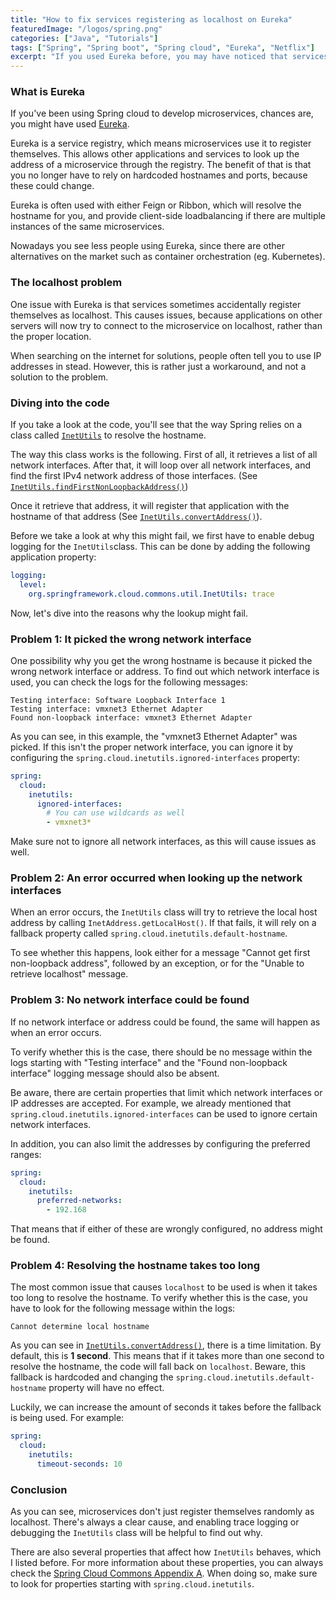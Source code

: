 ```yaml
---
title: "How to fix services registering as localhost on Eureka"
featuredImage: "/logos/spring.png"
categories: ["Java", "Tutorials"]
tags: ["Spring", "Spring boot", "Spring cloud", "Eureka", "Netflix"]
excerpt: "If you used Eureka before, you may have noticed that services sometimes register as localhost in stead of the prefered servers hostname. In this tutorial I'll explain why that happens and how to fix it."
---
```


### What is Eureka
If you've been using Spring cloud to develop microservices, chances are, you might have used [Eureka](https://spring.io/guides/gs/service-registration-and-discovery/).

Eureka is a service registry, which means microservices use it to register themselves. This allows other applications and services to look up the address of a microservice through the registry. 
The benefit of that is that you no longer have to rely on hardcoded hostnames and ports, because these could change.

Eureka is often used with either Feign or Ribbon, which will resolve the hostname for you, and provide client-side loadbalancing if there are multiple instances of the same microservices.

Nowadays you see less people using Eureka, since there are other alternatives on the market such as container orchestration (eg. Kubernetes).

### The localhost problem
One issue with Eureka is that services sometimes accidentally register themselves as localhost. This causes issues, because applications on other servers will now try to connect to the microservice on localhost, rather than the proper location.

When searching on the internet for solutions, people often tell you to use IP addresses in stead. However, this is rather just a workaround, and not a solution to the problem.

### Diving into the code
If you take a look at the code, you'll see that the way Spring relies on a class called [`InetUtils`](https://www.javadoc.io/doc/org.springframework.cloud/spring-cloud-commons/latest/org/springframework/cloud/commons/util/InetUtils.html) to resolve the hostname.

The way this class works is the following. First of all, it retrieves a list of all network interfaces.
After that, it will loop over all network interfaces, and find the first IPv4 network address of those interfaces. (See [`InetUtils.findFirstNonLoopbackAddress()`](https://github.com/spring-cloud/spring-cloud-commons/blob/f1b3956722cbcdbafd2a1dadb651f3bcb9ea2c26/spring-cloud-commons/src/main/java/org/springframework/cloud/commons/util/InetUtils.java#L74-L124))

Once it retrieve that address, it will register that application with the hostname of that address (See [`InetUtils.convertAddress()`](https://github.com/spring-cloud/spring-cloud-commons/blob/f1b3956722cbcdbafd2a1dadb651f3bcb9ea2c26/spring-cloud-commons/src/main/java/org/springframework/cloud/commons/util/InetUtils.java#L161-L176)).

Before we take a look at why this might fail, we first have to enable debug logging for the `InetUtils`class. This can be done by adding the following application property:

```yaml
logging:
  level:
    org.springframework.cloud.commons.util.InetUtils: trace
```

Now, let's dive into the reasons why the lookup might fail.

### Problem 1: It picked the wrong network interface
One possibility why you get the wrong hostname is because it picked the wrong network interface or address.  To find out which network interface is used, you can check the logs for the following messages:

```
Testing interface: Software Loopback Interface 1
Testing interface: vmxnet3 Ethernet Adapter
Found non-loopback interface: vmxnet3 Ethernet Adapter
```

As you can see, in this example, the "vmxnet3 Ethernet Adapter" was picked. If this isn't the proper network interface, you can ignore it by configuring the `spring.cloud.inetutils.ignored-interfaces` property: 

```yaml
spring:
  cloud:
    inetutils:
      ignored-interfaces:
        # You can use wildcards as well
        - vmxnet3*
```

Make sure not to ignore all network interfaces, as this will cause issues as well.

### Problem 2:  An error occurred when looking up the network interfaces

When an error occurs, the `InetUtils` class will try to retrieve the  local host address by calling `InetAddress.getLocalHost()`. If that fails, it will rely on a fallback property called `spring.cloud.inetutils.default-hostname`.

To see whether this happens, look either for a message "Cannot get first non-loopback address", followed by an exception, or for the "Unable to retrieve localhost" message.

### Problem 3: No network interface could be found

If no network interface or address could be found, the same will happen as when an error occurs. 

To verify whether this is the case, there should be no message within the logs starting with "Testing interface" and the "Found non-loopback interface" logging message should also be absent.

Be aware, there are certain properties that limit which network interfaces or IP addresses are accepted.
For example, we already mentioned that `spring.cloud.inetutils.ignored-interfaces`  can be used to ignore certain network interfaces.

In addition, you can also limit the addresses by configuring the preferred ranges:

```yaml
spring:
  cloud:
    inetutils:
      preferred-networks:
        - 192.168
```

That means that if either of these are wrongly configured, no address might be found.

### Problem 4: Resolving the hostname takes too long
The most common issue that causes `localhost` to be used is when it takes too long to resolve the hostname. To verify whether this is the case, you have to look for the following message within the logs:

```
Cannot determine local hostname
```

As you can see in [`InetUtils.convertAddress()`](https://github.com/spring-cloud/spring-cloud-commons/blob/main/spring-cloud-commons/src/main/java/org/springframework/cloud/commons/util/InetUtils.java#L167), there is a time limitation. By default, this is **1 second**. 
This means that if it takes more than one second to resolve the hostname, the code will fall back on `localhost`. 
Beware, this fallback is hardcoded and changing the `spring.cloud.inetutils.default-hostname`  property will have no effect.

Luckily, we can increase the amount of seconds it takes before the fallback is being used. For example:

```yaml
spring:
  cloud:
    inetutils:
      timeout-seconds: 10
```

### Conclusion

As you can see, microservices don't just register themselves randomly as localhost. There's always a clear cause, and enabling trace logging or debugging the `InetUtils` class will be helpful to find out why. 

There are also several properties that affect how `InetUtils` behaves, which I listed before. For more information about these properties, you can always check the [Spring Cloud Commons Appendix A](https://cloud.spring.io/spring-cloud-commons/reference/html/appendix.html). When doing so, make sure to look for properties starting with `spring.cloud.inetutils`.
